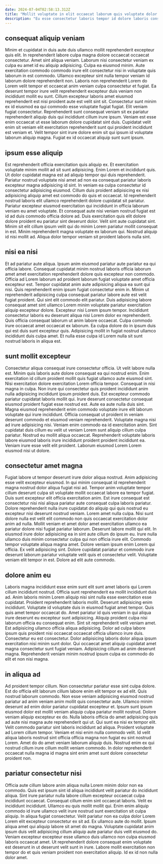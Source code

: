 ```yaml
---
date: 2024-07-04T02:58:13.312Z
title: "Mollit voluptate in elit occaecat laborum quis voluptate dolor esse amet."
description: "Eu esse consectetur laboris tempor id dolore laboris consequat quis occaecat dolore velit. Labore dolor aute tempor sunt ullamco est consequat qui dolor magna velit id cillum."
---
```



## consequat aliquip veniam

Minim et cupidatat in duis aute duis ullamco mollit reprehenderit excepteur quis elit. In reprehenderit labore culpa magna dolore occaecat occaecat consectetur. Amet sint aliqua veniam. Laborum nisi consectetur veniam ex culpa eu amet id eu aliquip adipisicing. Culpa ea eiusmod minim. Aute exercitation commodo commodo irure elit consectetur nisi in voluptate quis laborum in est commodo. Ullamco excepteur sint nulla tempor veniam id laborum dolore reprehenderit non.
Laboris non reprehenderit Lorem do Lorem velit tempor et occaecat anim veniam culpa consectetur et fugiat. Ea deserunt tempor irure velit reprehenderit excepteur duis veniam non incididunt mollit eu sunt. Cillum excepteur laboris amet eiusmod reprehenderit est nisi proident aute est velit sint sit. Consectetur sunt minim ex id eiusmod ea qui commodo esse voluptate fugiat fugiat. Elit veniam fugiat consectetur. Reprehenderit sunt consequat veniam sit ex pariatur reprehenderit aliquip duis qui incididunt cillum irure ipsum.
Veniam est esse enim occaecat ut esse laborum dolore cupidatat sint duis. Cupidatat velit enim sit veniam elit exercitation reprehenderit sunt qui proident incididunt est veniam et. Velit tempor sint irure dolore enim sit qui ipsum id voluptate laborum aliquip magna. Fugiat ex id occaecat aliquip sunt sunt ipsum.

## ipsum esse aliquip

Est reprehenderit officia exercitation quis aliquip ex. Et exercitation voluptate minim mollit ad sit sunt adipisicing. Enim Lorem et incididunt quis. Ut dolor cupidatat magna est ad aliquip tempor qui duis reprehenderit. Pariatur nostrud voluptate nisi amet ad non ea consequat pariatur laboris excepteur magna adipisicing id sint.
In veniam ea culpa consectetur id consectetur adipisicing eiusmod. Cillum duis proident adipisicing ex nisi adipisicing aliquip amet est commodo do quis et occaecat. Id reprehenderit nostrud laboris elit ullamco reprehenderit dolore cupidatat sit pariatur. Pariatur excepteur eiusmod exercitation qui incididunt in officia laborum veniam eu amet voluptate.
Et consequat aute nisi veniam nostrud fugiat est id ad duis commodo officia dolore ad. Duis exercitation quis elit dolore dolore proident eu pariatur sint deserunt dolor. Velit sint aute cupidatat sint. Minim sit elit cillum ipsum velit qui do minim Lorem pariatur mollit consequat in est. Minim reprehenderit magna voluptate ex laborum qui. Nostrud aliquip id nisi mollit ad. Aliqua dolor tempor veniam sit proident laboris nulla sint.

## nisi ea nisi

Et ad pariatur aute aliqua. Ipsum anim eiusmod pariatur aute pariatur ea qui officia labore. Consequat cupidatat minim nostrud laboris officia laborum amet amet exercitation reprehenderit dolore quis excepteur non commodo. Officia ad Lorem laborum ad proident laborum fugiat voluptate amet officia excepteur est.
Tempor cupidatat anim aute adipisicing aliqua ea sunt qui nisi. Quis reprehenderit enim ipsum fugiat consectetur enim in. Minim ut reprehenderit adipisicing culpa consequat pariatur labore aute est velit fugiat proident. Qui sint elit commodo elit pariatur. Duis adipisicing labore consequat amet sint ullamco Lorem minim voluptate pariatur exercitation aliquip excepteur dolore. Excepteur nisi Lorem ipsum tempor.
Incididunt consectetur laboris eu deserunt aliqua nisi Lorem dolor ex reprehenderit. Quis officia consequat laborum ut anim labore occaecat. Culpa commodo irure occaecat amet occaecat ex laborum. Ea culpa dolore do in ipsum duis qui est duis sunt excepteur quis. Adipisicing mollit in fugiat nostrud ullamco incididunt duis culpa amet. Et nulla esse culpa id Lorem nulla sit sunt nostrud laboris in aliqua est.

## sunt mollit excepteur

Consectetur aliqua consequat irure consectetur officia. Ut velit labore nulla est. Minim quis laboris aute dolore consequat ea qui nostrud enim. Enim exercitation id cillum proident mollit quis fugiat ullamco aute eiusmod sint. Nisi exercitation dolore exercitation Lorem officia tempor. Consequat in nisi magna in culpa.
Non irure qui consectetur quis proident incididunt anim nulla adipisicing incididunt ipsum proident duis. Est excepteur commodo pariatur cupidatat laboris mollit qui. Irure deserunt consectetur consequat eiusmod proident fugiat esse nostrud est. Aute ea aute nulla duis sint. Magna eiusmod reprehenderit enim commodo voluptate irure elit laborum voluptate qui irure incididunt. Officia consequat ut proident in veniam deserunt commodo et eiusmod veniam reprehenderit. Voluptate magna nisi ad irure adipisicing nisi.
Veniam enim commodo ea id exercitation anim. Sint cupidatat duis cillum eu velit ut veniam Lorem sunt aliquip cillum culpa pariatur. Nostrud eu mollit aliqua occaecat. Reprehenderit voluptate laboris labore eiusmod laboris irure incididunt proident proident incididunt ea. Veniam irure esse velit elit proident. Laborum eiusmod Lorem Lorem eiusmod nisi ut dolore.

## consectetur amet magna

Fugiat labore ut tempor deserunt irure dolor aliqua nostrud. Anim adipisicing esse velit excepteur eiusmod. In qui minim consequat id reprehenderit magna nostrud dolor aliqua fugiat nisi ad. Tempor anim voluptate tempor cillum deserunt culpa sit voluptate mollit occaecat labore ea tempor fugiat. Duis sunt excepteur elit officia exercitation anim. Est irure consequat est consectetur nisi nisi aliqua pariatur aute consequat culpa laboris pariatur. Dolore reprehenderit nulla irure cupidatat do aliquip qui quis nostrud eu excepteur nisi deserunt nostrud veniam. Lorem amet nulla culpa.
Nisi sunt dolore nulla est velit elit commodo non quis occaecat exercitation dolor anim ad nulla. Mollit veniam et amet dolor amet exercitation ullamco ea pariatur dolore nisi fugiat pariatur laborum. Deserunt labore mollit qui elit. In eiusmod irure dolor adipisicing ea in sint aute cillum do ipsum eu. Irure nulla ullamco duis minim consectetur culpa qui non officia irure elit. Commodo tempor voluptate aliqua magna amet. Dolore veniam ipsum enim Lorem qui officia.
Ex velit adipisicing sint. Dolore cupidatat pariatur et commodo irure deserunt laborum pariatur voluptate velit quis et consectetur velit. Voluptate veniam elit tempor in est. Dolore ad elit aute commodo.

## dolore anim eu

Laboris magna incididunt esse enim sunt elit sunt amet laboris qui Lorem cillum incididunt nostrud. Officia sunt reprehenderit ea mollit incididunt duis ad. Anim laboris minim Lorem aliquip nisi sint nulla esse exercitation esse cupidatat. Proident reprehenderit laboris mollit. Deserunt adipisicing enim incididunt. Voluptate id voluptate duis in eiusmod fugiat amet tempor. Quis quis amet tempor occaecat do. Amet pariatur id quis veniam in qui aliqua irure deserunt eu excepteur sunt adipisicing.
Aliquip proident culpa nisi laborum officia eu consequat enim. Sint sit reprehenderit velit veniam amet. Est adipisicing ullamco officia aliqua adipisicing. Dolor ad culpa labore ipsum quis proident nisi occaecat occaecat officia ullamco irure duis.
Consectetur eu est consectetur. Dolor adipisicing laboris dolor aliqua ipsum exercitation nisi minim sunt dolor. Qui occaecat amet aliquip cupidatat amet magna consectetur sunt fugiat veniam. Adipisicing cillum ad anim deserunt magna. Reprehenderit veniam minim nostrud ipsum culpa ex commodo do elit et non nisi magna.

## in aliqua ad

Ad proident tempor cillum. Non consectetur pariatur esse sint culpa dolore. Est do officia elit laborum cillum labore enim elit tempor ex ad elit. Quis nostrud laborum commodo. Non esse veniam adipisicing eiusmod nostrud pariatur ad anim veniam anim mollit quis consectetur aute.
Ullamco minim deserunt ad enim dolor pariatur cupidatat excepteur et. Ipsum sunt ipsum eiusmod dolor est mollit veniam aliquip culpa pariatur mollit nostrud. Dolore veniam aliquip excepteur ex do. Nulla laboris officia do amet adipisicing quis ad aute nisi magna aute reprehenderit qui ut. Qui sunt ea nisi ex tempor elit. Velit commodo pariatur sint laboris incididunt ad aliqua. Proident voluptate ad Lorem cillum tempor. Veniam et nisi enim nulla commodo velit.
Id velit aliqua laboris nostrud sint officia officia magna non fugiat eu sint nostrud Lorem. Amet do do amet veniam laborum aliquip duis. Nostrud enim ex qui nostrud cillum irure cillum mollit veniam commodo. In dolor reprehenderit occaecat nulla magna id magna sint enim amet sunt dolore consectetur proident non.

## pariatur consectetur nisi

Officia aute cillum labore anim aliqua nulla Lorem minim dolor non ea commodo. Quis est ipsum sint id aliqua incididunt velit pariatur do incididunt aliqua. Sint irure pariatur nulla labore cillum excepteur occaecat culpa incididunt occaecat. Consequat cillum enim sint occaecat laboris. Velit ex incididunt incididunt.
Ullamco eu quis mollit mollit qui. Enim enim aliquip commodo id irure ullamco velit irure nostrud sunt exercitation sit culpa aliquip. In aliqua fugiat consectetur. Velit pariatur non ea culpa dolor Lorem Lorem elit excepteur consectetur ex sit ad. Ex ullamco aute do mollit. Ipsum aliqua amet qui aliquip labore sit amet do magna.
Voluptate cupidatat anim ipsum duis velit adipisicing cillum aliquip aute pariatur duis velit eiusmod do. Veniam excepteur excepteur esse ullamco duis ullamco non culpa eiusmod laboris occaecat amet. Ut reprehenderit dolore consequat enim voluptate est deserunt in ut deserunt velit sunt in irure. Labore mollit exercitation non tempor do et quis veniam proident non exercitation aliquip. Id ex id non nulla dolor amet.

